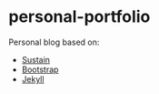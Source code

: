 
# personal-portfolio


Personal blog based on: 
- [Sustain](https://jekyller.github.io/sustain)
- [Bootstrap](http://getbootstrap.com/)
- [Jekyll](http://jekyllrb.com/)